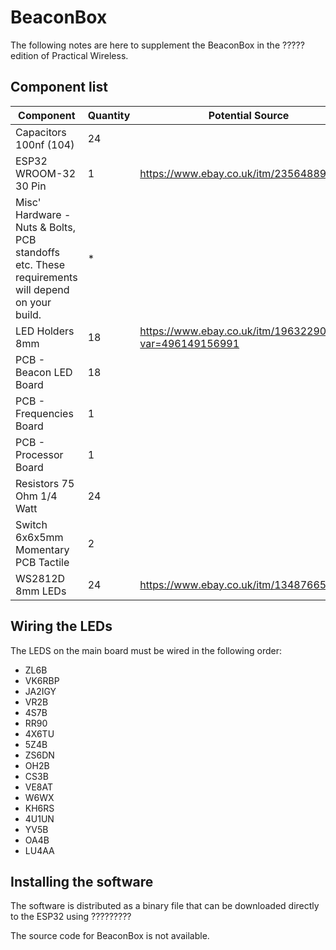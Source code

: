 # BeaconBox

The following notes are here to supplement the BeaconBox in the
????? edition of Practical Wireless.

## Component list

| Component | Quantity | Potential Source
| -------- | ------- | --------------|
| Capacitors 100nf (104) | 24 |
| ESP32 WROOM-32 30 Pin | 1 | https://www.ebay.co.uk/itm/235648899105
| Misc' Hardware - Nuts & Bolts, PCB standoffs etc. These requirements will depend on your build. | * | 
| LED Holders 8mm | 18 | https://www.ebay.co.uk/itm/196322906972?var=496149156991
| PCB - Beacon LED Board | 18 |
| PCB - Frequencies Board | 1 |
| PCB - Processor Board | 1 |
| Resistors 75 Ohm 1/4 Watt | 24 |
| Switch 6x6x5mm Momentary PCB Tactile | 2 |
| WS2812D 8mm LEDs | 24 | https://www.ebay.co.uk/itm/134876658482

## Wiring the LEDs

The LEDS on the main board must be wired in the following order:

* ZL6B
* VK6RBP
* JA2IGY
* VR2B
* 4S7B
* RR90
* 4X6TU
* 5Z4B
* ZS6DN
* OH2B
* CS3B
* VE8AT
* W6WX
* KH6RS
* 4U1UN
* YV5B
* OA4B
* LU4AA

## Installing the software

The software is distributed as a binary file that can be downloaded directly
to the ESP32 using ?????????

The source code for BeaconBox is not available. 
